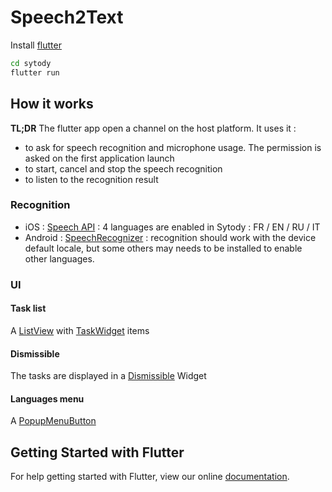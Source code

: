 # Speech2Text

Install [flutter](http://flutter.io)

```bash
cd sytody
flutter run
```

## How it works

**TL;DR** The flutter app open a channel on the host platform. It uses it :
 
 - to ask for speech recognition and microphone usage. The permission is asked on the first application launch 
 - to start, cancel and stop the speech recognition 
 - to listen to the recognition result
 
### Recognition

- iOS : [Speech API](https://developer.apple.com/reference/speech) : 4 languages are enabled in Sytody : FR / EN / RU / IT
- Android : [SpeechRecognizer](https://developer.android.com/reference/android/speech/SpeechRecognizer.html) : recognition should work with the device default locale, but some others may needs to be installed to enable other languages.

### UI

#### Task list

A [ListView](https://docs.flutter.io/flutter/widgets/ListView-class.html) with [TaskWidget](https://github.com/rxlabz/sytody/blob/master/lib/task.dart) items

#### Dismissible

The tasks are displayed in a [Dismissible](https://docs.flutter.io/flutter/widgets/Dismissible-class.html) Widget

#### Languages menu

A [PopupMenuButton](https://docs.flutter.io/flutter/material/PopupMenuButton-class.html)  

## Getting Started with Flutter

For help getting started with Flutter, view our online
[documentation](http://flutter.io/).
